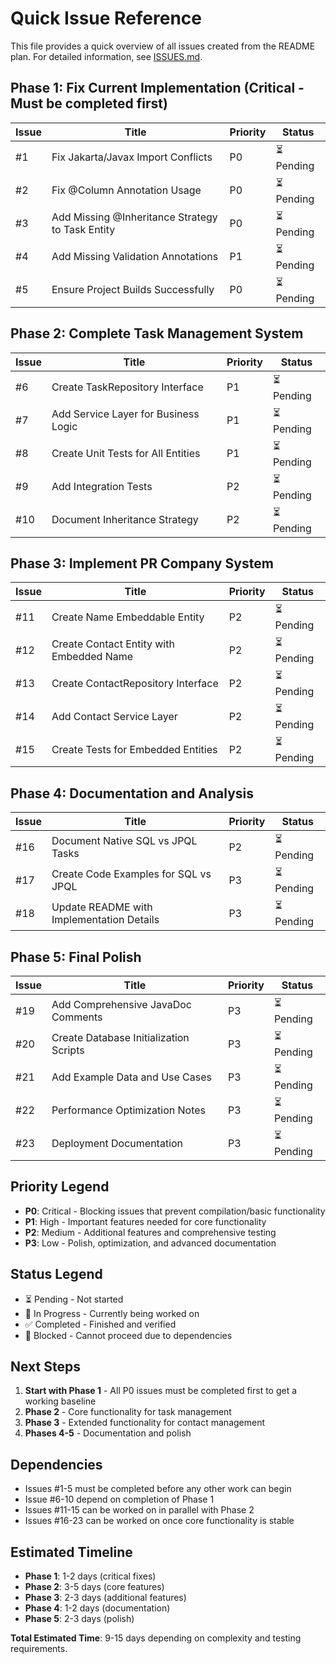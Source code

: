 # Quick Issue Reference

This file provides a quick overview of all issues created from the README plan. For detailed information, see [ISSUES.md](./ISSUES.md).

## Phase 1: Fix Current Implementation (Critical - Must be completed first)

| Issue | Title | Priority | Status |
|-------|-------|----------|---------|
| #1 | Fix Jakarta/Javax Import Conflicts | P0 | ⏳ Pending |
| #2 | Fix @Column Annotation Usage | P0 | ⏳ Pending |
| #3 | Add Missing @Inheritance Strategy to Task Entity | P0 | ⏳ Pending |
| #4 | Add Missing Validation Annotations | P1 | ⏳ Pending |
| #5 | Ensure Project Builds Successfully | P0 | ⏳ Pending |

## Phase 2: Complete Task Management System

| Issue | Title | Priority | Status |
|-------|-------|----------|---------|
| #6 | Create TaskRepository Interface | P1 | ⏳ Pending |
| #7 | Add Service Layer for Business Logic | P1 | ⏳ Pending |
| #8 | Create Unit Tests for All Entities | P1 | ⏳ Pending |
| #9 | Add Integration Tests | P2 | ⏳ Pending |
| #10 | Document Inheritance Strategy | P2 | ⏳ Pending |

## Phase 3: Implement PR Company System

| Issue | Title | Priority | Status |
|-------|-------|----------|---------|
| #11 | Create Name Embeddable Entity | P2 | ⏳ Pending |
| #12 | Create Contact Entity with Embedded Name | P2 | ⏳ Pending |
| #13 | Create ContactRepository Interface | P2 | ⏳ Pending |
| #14 | Add Contact Service Layer | P2 | ⏳ Pending |
| #15 | Create Tests for Embedded Entities | P2 | ⏳ Pending |

## Phase 4: Documentation and Analysis

| Issue | Title | Priority | Status |
|-------|-------|----------|---------|
| #16 | Document Native SQL vs JPQL Tasks | P2 | ⏳ Pending |
| #17 | Create Code Examples for SQL vs JPQL | P3 | ⏳ Pending |
| #18 | Update README with Implementation Details | P3 | ⏳ Pending |

## Phase 5: Final Polish

| Issue | Title | Priority | Status |
|-------|-------|----------|---------|
| #19 | Add Comprehensive JavaDoc Comments | P3 | ⏳ Pending |
| #20 | Create Database Initialization Scripts | P3 | ⏳ Pending |
| #21 | Add Example Data and Use Cases | P3 | ⏳ Pending |
| #22 | Performance Optimization Notes | P3 | ⏳ Pending |
| #23 | Deployment Documentation | P3 | ⏳ Pending |

## Priority Legend
- **P0**: Critical - Blocking issues that prevent compilation/basic functionality
- **P1**: High - Important features needed for core functionality
- **P2**: Medium - Additional features and comprehensive testing
- **P3**: Low - Polish, optimization, and advanced documentation

## Status Legend
- ⏳ Pending - Not started
- 🚧 In Progress - Currently being worked on
- ✅ Completed - Finished and verified
- 🚫 Blocked - Cannot proceed due to dependencies

## Next Steps
1. **Start with Phase 1** - All P0 issues must be completed first to get a working baseline
2. **Phase 2** - Core functionality for task management
3. **Phase 3** - Extended functionality for contact management
4. **Phases 4-5** - Documentation and polish

## Dependencies
- Issues #1-5 must be completed before any other work can begin
- Issue #6-10 depend on completion of Phase 1
- Issues #11-15 can be worked on in parallel with Phase 2
- Issues #16-23 can be worked on once core functionality is stable

## Estimated Timeline
- **Phase 1**: 1-2 days (critical fixes)
- **Phase 2**: 3-5 days (core features)
- **Phase 3**: 2-3 days (additional features)
- **Phase 4**: 1-2 days (documentation)
- **Phase 5**: 2-3 days (polish)

**Total Estimated Time**: 9-15 days depending on complexity and testing requirements.